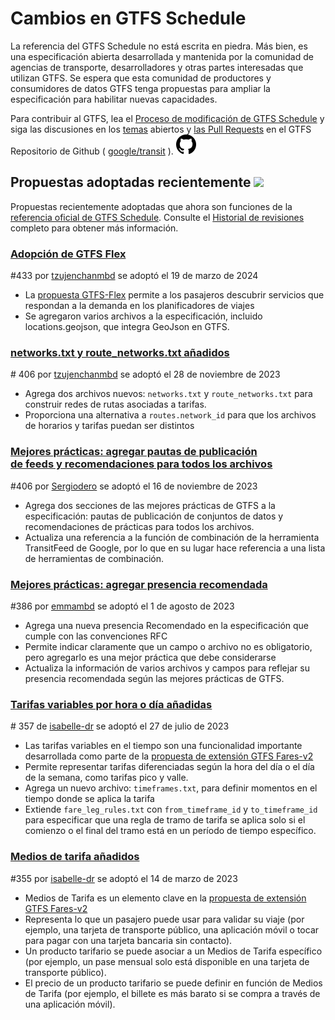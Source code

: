 # Cambios en GTFS Schedule

 La referencia del GTFS Schedule no está escrita en piedra. Más bien, es una especificación abierta desarrollada y mantenida por la comunidad de agencias de transporte, desarrolladores y otras partes interesadas que utilizan GTFS. Se espera que esta comunidad de productores y consumidores de datos GTFS tenga propuestas para ampliar la especificación para habilitar nuevas capacidades. 
 
 Para contribuir al GTFS, lea el [Proceso de modificación de GTFS Schedule](../../../../community/governance/gtfs_schedule_amendment_process) y siga las discusiones en los <a href="https://github.com/google/transit/issues" target="_blank">temas</a> abiertos y <a href="https://github.com/google/transit/pulls" target="_blank">las Pull Requests</a> en el GTFS Repositorio de Github ( <a href="https://github.com/google/transit" target="_blank">google/transit</a> ). ![](../../../assets/mark-github.svg) 
 
 <!-- <div class="row"> 
     <div class="active-container"> 
         <h3 class="title"><a class="no-icon" href="https://github.com/google/transit/pull/303" target="_blank">Add trip-to-trip transfers with in-seat option</a></h3> 
         <p class="maintainer">#303 opened on Jan 26, 2022 by <a class="no-icon" href="https://github.com/gcamp" target="_blank">gcamp</a></p> 
     </div> 
 </div> 
 <div class="row"></div> --> 
 
 <!-- <div class="row no-active"> 
     <div class="no-active-container"> 
         <h3 class="title">There are currently no active proposals for GTFS Schedule.</h3> 
         <p class="prompt">Have a proposal? &ensp;➜&ensp; Open a <a href="https://github.com/google/transit/pulls" target="_blank">pull request</a>.</p> 
     </div> 
 </div> 
 <div class="row"></div> --> 
 
## Propuestas adoptadas recientemente <img src="../../../../assets/pr-merged.svg" style="height:1em;"/> 
 
 Propuestas recientemente adoptadas que ahora son funciones de la [referencia oficial de GTFS Schedule](../../referencia). Consulte el [Historial de revisiones](/documentation/schedule/change_history/revision_history) completo para obtener más información. 
 
<div class="row"> 
    <div class="leftcontainer"> 
        <h3 class="title"> <a href="https://github.com/google/transit/pull/433" class="no-icon" target="_blank">Adopción de GTFS Flex</a></h3> 
        <p class="maintainer">#433 por <a href="https://github.com/tzujenchanmbd" class="no-icon" target="_blank">tzujenchanmbd</a> se adoptó el 19 de marzo de 2024</p> 
    </div> 
    <div class="featurelist"> 
        <ul> 
            <li> La <a href="../../../../community/extensions/flex" class="no-icon" target="_blank">propuesta GTFS-Flex</a> permite a los pasajeros descubrir servicios que respondan a la demanda en los planificadores de viajes</li> 
        <li> Se agregaron varios archivos a la especificación, incluido locations.geojson, que integra GeoJson en GTFS.</li> 
        </ul> 
    </div> 
</div> 
 
<div class="row"> 
    <div class="leftcontainer"> 
        <h3 class="title"> <a href="https://github.com/google/transit/pull/405" class="no-icon" target="_blank">networks.txt y route_networks.txt añadidos</a></h3> 
        <p class="maintainer"># 406 por <a href="https://github.com/tzujenchanmbd" class="no-icon" target="_blank">tzujenchanmbd</a> se adoptó el 28 de noviembre de 2023</p> 
    </div> 
    <div class="featurelist"> 
        <ul> 
            <li> Agrega dos archivos nuevos: <code>networks.txt</code> y <code>route_networks.txt</code> para construir redes de rutas asociadas a tarifas.</li> 
        <li> Proporciona una alternativa a <code>routes.network_id</code> para que los archivos de horarios y tarifas puedan ser distintos</li> 
        </ul> 
    </div> 
</div> 
 
<div class="row"> 
    <div class="leftcontainer"> 
        <h3 class="title"> <a href="https://github.com/google/transit/pull/406" class="no-icon" target="_blank">Mejores prácticas: agregar pautas de publicación <br> de feeds y recomendaciones para todos los archivos</a></h3> 
        <p class="maintainer">#406 por <a href="https://github.com/Sergiodero" class="no-icon" target="_blank">Sergiodero</a> se adoptó el 16 de noviembre de 2023</p> 
    </div> 
    <div class="featurelist"> 
        <ul> 
            <li> Agrega dos secciones de las mejores prácticas de GTFS a la especificación: pautas de publicación de conjuntos de datos y recomendaciones de prácticas para todos los archivos.</li> 
        <li> Actualiza una referencia a la función de combinación de la herramienta TransitFeed de Google, por lo que en su lugar hace referencia a una lista de herramientas de combinación.</li> 
        </ul> 
    </div> 
</div> 
 
<div class="row"> 
    <div class="leftcontainer"> 
        <h3 class="title"> <a href="https://github.com/google/transit/pull/386" class="no-icon" target="_blank">Mejores prácticas: agregar presencia recomendada</a></h3> 
        <p class="maintainer">#386 por <a href="https://github.com/emmambd" class="no-icon" target="_blank">emmambd</a> se adoptó el 1 de agosto de 2023</p> 
    </div> 
    <div class="featurelist"> 
        <ul> 
            <li> Agrega una nueva presencia Recomendado en la especificación que cumple con las convenciones RFC</li> 
        <li> Permite indicar claramente que un campo o archivo no es obligatorio, pero agregarlo es una mejor práctica que debe considerarse</li> 
        <li> Actualiza la información de varios archivos y campos para reflejar su presencia recomendada según las mejores prácticas de GTFS.</li> 
        </ul> 
    </div> 
</div> 
 
<div class="row"> 
    <div class="leftcontainer"> 
        <h3 class="title"> <a href="https://github.com/google/transit/pull/357" class="no-icon" target="_blank">Tarifas variables por hora o día añadidas</a></h3> 
        <p class="maintainer"># 357 de <a href="https://github.com/isabelle-dr" class="no-icon" target="_blank">isabelle-dr</a> se adoptó el 27 de julio de 2023</p> 
    </div> 
    <div class="featurelist"> 
        <ul> 
            <li> Las tarifas variables en el tiempo son una funcionalidad importante desarrollada como parte de la <a href="../../../../community/extensions/fares-v2">propuesta de extensión GTFS Fares-v2</a></li> 
        <li> Permite representar tarifas diferenciadas según la hora del día o el día de la semana, como tarifas pico y valle.</li> 
        <li> Agrega un nuevo archivo: <code>timeframes.txt</code>, para definir momentos en el tiempo donde se aplica la tarifa</li> 
            <li> Extiende <code>fare_leg_rules.txt</code> con <code>from_timeframe_id</code> y <code>to_timeframe_id</code> para especificar que una regla de tramo de tarifa se aplica solo si el comienzo o el final del tramo está en un período de tiempo específico.</li> 
        </ul> 
    </div> 
</div> 
 
<div class="row"> 
    <div class="leftcontainer"> 
        <h3 class="title"> <a href="https://github.com/google/transit/pull/355" class="no-icon" target="_blank">Medios de tarifa añadidos</a></h3> 
        <p class="maintainer">#355 por <a href="https://github.com/isabelle-dr" class="no-icon" target="_blank">isabelle-dr</a> se adoptó el 14 de marzo de 2023</p> 
    </div> 
    <div class="featurelist"> 
        <ul> 
            <li> Medios de Tarifa es un elemento clave en la <a href="../../../../community/extensions/fares-v2">propuesta de extensión GTFS Fares-v2</a></li> 
        <li> Representa lo que un pasajero puede usar para validar su viaje (por ejemplo, una tarjeta de transporte público, una aplicación móvil o tocar para pagar con una tarjeta bancaria sin contacto).</li> 
        <li> Un producto tarifario se puede asociar a un Medios de Tarifa específico (por ejemplo, un pase mensual solo está disponible en una tarjeta de transporte público).</li> 
        <li> El precio de un producto tarifario se puede definir en función de Medios de Tarifa (por ejemplo, el billete es más barato si se compra a través de una aplicación móvil).</li> 
        </ul> 
    </div> 
</div> 
 
<div class="row"></div>